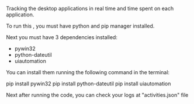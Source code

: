 Tracking the desktop applications in real time and time spent on each application.

To run this , you must have python and pip manager installed.

Next you must have 3 dependencies installed:
- pywin32
- python-dateutil
- uiautomation 

You can install them running the following command in the terminal:

pip install pywin32
pip install python-dateutil
pip install uiautomation 

Next after running the code, you can check your logs at "activities.json" file
